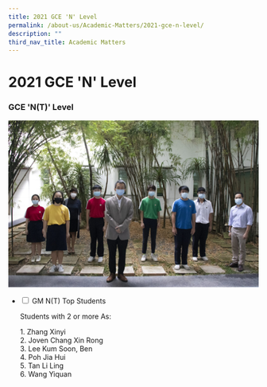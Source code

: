 ```yaml
---
title: 2021 GCE 'N' Level
permalink: /about-us/Academic-Matters/2021-gce-n-level/
description: ""
third_nav_title: Academic Matters
---
```

<h1><b>2021 GCE 'N' Level</b></h1>

<h3>GCE 'N(T)' Level</h3>

<img src="/images/IMG_1525-copy-scaled.jpg">

<ul class="jekyllcodex_accordion">
  <li>
    <input type="checkbox" id="accordion1">
    <label for="accordion1">GM N(T) Top Students</label>
    <div>
			<p>Students with 2 or more As:</p>
      <p>1. Zhang Xinyi<br>2. Joven Chang Xin Rong<br>3. Lee Kum Soon, Ben<br>4. Poh Jia Hui<br>5. Tan Li Ling<br>6. Wang Yiquan</p>
    </div>
	</li>
</ul>